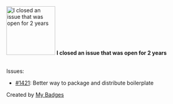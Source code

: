 <img src="https://my-badges.github.io/my-badges/old-issue-2.png" alt="I closed an issue that was open for 2 years" title="I closed an issue that was open for 2 years" width="128">
<strong>I closed an issue that was open for 2 years</strong>
<br><br>

Issues:

- <a href="https://github.com/electron-react-boilerplate/electron-react-boilerplate/issues/1421">#1421</a>: Better way to package and distribute boilerplate


Created by <a href="https://github.com/my-badges/my-badges">My Badges</a>